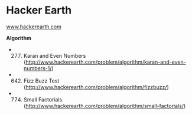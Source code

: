 Hacker Earth
=================================
www.hackerearth.com

<b>Algorithm</b>
- 277. Karan and Even Numbers (http://www.hackerearth.com/problem/algorithm/karan-and-even-numbers-1/)
- 642. Fizz Buzz Test (http://www.hackerearth.com/problem/algorithm/fizzbuzz/)
- 774. Small Factorials (http://www.hackerearth.com/problem/algorithm/small-factorials/)
